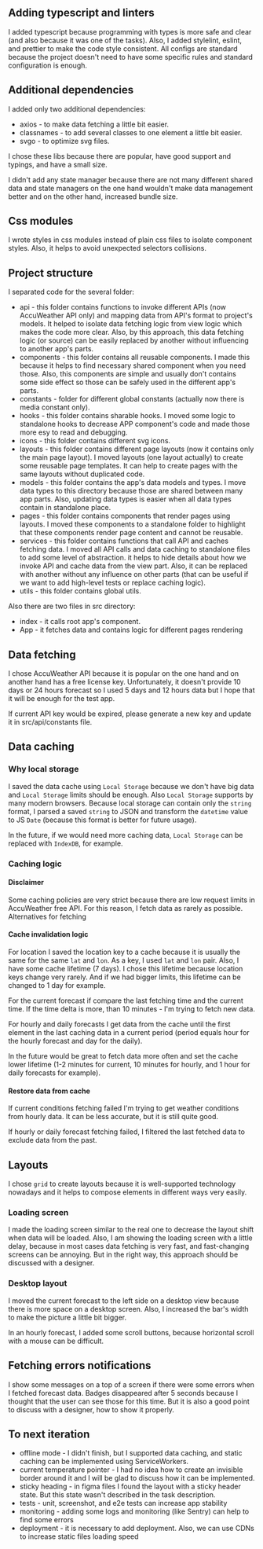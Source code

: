 ## Adding typescript and linters

I added typescript because programming with types is more safe and clear (and also because it was one of the tasks).
Also, I added stylelint, eslint, and prettier to make the code style consistent.
All configs are standard because the project doesn't need to have some specific rules and standard configuration is enough.

## Additional dependencies

I added only two additional dependencies:
- axios - to make data fetching a little bit easier.
- classnames - to add several classes to one element a little bit easier.
- svgo - to optimize svg files.

I chose these libs because there are popular, have good support and typings, and have a small size.

I didn't add any state manager because there are not many different shared data and state managers on the one hand wouldn't make data management better and on the other hand, increased bundle size.

## Css modules

I wrote styles in css modules instead of plain css files to isolate component styles. Also, it helps to avoid unexpected selectors collisions.

## Project structure

I separated code for the several folder:
- api - this folder contains functions to invoke different APIs (now AccuWeather API only) and mapping data from API's format to project's models.
It helped to isolate data fetching logic from view logic which makes the code more clear.
Also, by this approach, this data fetching logic (or source) can be easily replaced by another without influencing to another app's parts.
- components - this folder contains all reusable components.
I made this because it helps to find necessary shared component when you need those.
Also, this components are simple and usually don't contains some side effect so those can be safely used in the different app's parts.
- constants - folder for different global constants (actually now there is media constant only).
- hooks - this folder contains sharable hooks.
I moved some logic to standalone hooks to decrease APP component's code and made those more esy to read and debugging.
- icons - this folder contains different svg icons.
- layouts - this folder contains different page layouts (now it contains only the main page layout).
I moved layouts (one layout actually) to create some reusable page templates.
It can help to create pages with the same layouts without duplicated code.
- models - this folder contains the app's data models and types.
I move data types to this directory because those are shared between many app parts.
Also, updating data types is easier when all data types contain in standalone place.
- pages - this folder contains components that render pages using layouts.
I moved these components to a standalone folder to highlight that these components render page content and cannot be reusable.
- services - this folder contains functions that call API and caches fetching data.
I moved all API calls and data caching to standalone files to add some level of abstraction.
it helps to hide details about how we invoke API and cache data from the view part.
Also, it can be replaced with another without any influence on other parts (that can be useful if we want to add high-level tests or replace caching logic).
- utils - this folder contains global utils.

Also there are two files in src directory:
- index - it calls root app's component.
- App - it fetches data and contains logic for different pages rendering

## Data fetching

I chose AccuWeather API because it is popular on the one hand and on another hand has a free license key.
Unfortunately, it doesn't provide 10 days or 24 hours forecast so I used 5 days and 12 hours data but I hope that it will be enough for the test app.

If current API key would be expired, please generate a new key and update it in src/api/constants file.

## Data caching

### Why local storage

I saved the data cache using `Local Storage` because we don't have big data and `Local Storage` limits should be enough.
Also `Local Storage` supports by many modern browsers.
Because local storage can contain only the `string` format, I parsed a saved `string` to JSON and transform the `datetime` value to JS `Date` (because this format is better for future usage).

In the future, if we would need more caching data, `Local Storage` can be replaced with `IndexDB`, for example.

### Caching logic

#### Disclaimer

Some caching policies are very strict because there are low request limits in AccuWeather free API.
For this reason, I fetch data as rarely as possible.
Alternatives for fetching 

#### Cache invalidation logic

For location I saved the location key to a cache because it is usually the same for the same `lat` and `lon`.
As a key, I used `lat` and `lon` pair.
Also, I have some cache lifetime (7 days).
I chose this lifetime because location keys change very rarely.
And if we had bigger limits, this lifetime can be changed to 1 day for example.

For the current forecast if compare the last fetching time and the current time.
If the time delta is more, than 10 minutes - I'm trying to fetch new data.

For hourly and daily forecasts I get data from the cache until the first element in the last caching data in a current period (period equals hour for the hourly forecast and day for the daily).

In the future would be great to fetch data more often and set the cache lower lifetime (1-2 minutes for current, 10 minutes for hourly, and 1 hour for daily forecasts for example).

#### Restore data from cache

If current conditions fetching failed I'm trying to get weather conditions from hourly data.
It can be less accurate, but it is still quite good.

If hourly or daily forecast fetching failed, I filtered the last fetched data to exclude data from the past.

## Layouts

I chose `grid` to create layouts because it is well-supported technology nowadays and it helps to compose elements in different ways very easily.

### Loading screen

I made the loading screen similar to the real one to decrease the layout shift when data will be loaded.
Also, I am showing the loading screen with a little delay, because in most cases data fetching is very fast, and fast-changing screens can be annoying.
But in the right way, this approach should be discussed with a designer.

### Desktop layout

I moved the current forecast to the left side on a desktop view because there is more space on a desktop screen.
Also, I increased the bar's width to make the picture a little bit bigger.

In an hourly forecast, I added some scroll buttons, because horizontal scroll with a mouse can be difficult.

## Fetching errors notifications

I show some messages on a top of a screen if there were some errors when I fetched forecast data.
Badges disappeared after 5 seconds because I thought that the user can see those for this time.
But it is also a good point to discuss with a designer, how to show it properly.

## To next iteration

- offline mode - I didn't finish, but I supported data caching, and static caching can be implemented using ServiceWorkers.
- current temperature pointer - I had no idea how to create an invisible border around it and I will be glad to discuss how it can be implemented.
- sticky heading - in figma files I found the layout with a sticky header state.
But this state wasn't described in the task description.
- tests - unit, screenshot, and e2e tests can increase app stability
- monitoring - adding some logs and monitoring (like Sentry) can help to find some errors
- deployment - it is necessary to add deployment.
Also, we can use CDNs to increase static files loading speed 